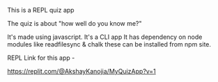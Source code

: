 This is a REPL quiz app

The quiz is about "how well do you know me?"

It's made using javascript. It's a CLI app
It has dependency on node modules like readfilesync & chalk
these can be installed from npm site.

REPL Link for this app - 

https://replit.com/@AkshayKanojia/MyQuizApp?v=1
